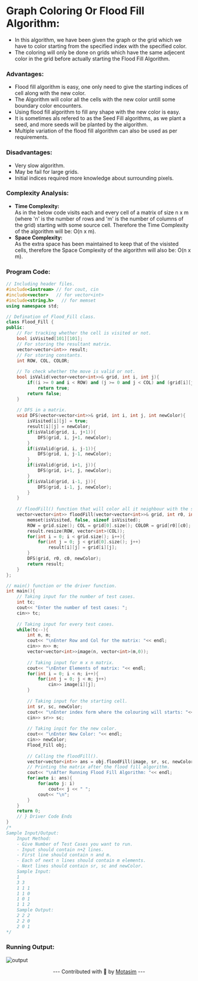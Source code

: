 # Graph Coloring Or Flood Fill Algorithm:
- In this algorithm, we have been given the graph or the grid which we have to color starting from the specified index with the specified color.
- The coloring will only be done on grids which have the same adjecent color in the grid before actually starting the Flood Fill Algorithm.

### Advantages:
- Flood fill algorithm is easy, one only need to give the starting indices of cell along with the new color.
- The Algorithm will color all the cells with the new color untill some boundary color encounters.
- Using flood fill algorithm to fill any shape with the new color is easy.
- It is sometimes als refered to as the Seed Fill algorithms, as we plant a seed, and more seeds will be planted by the algorithm.
- Multiple variation of the flood fill algorithm can also be used as per requirements.

### Disadvantages:
- Very slow algorithm.
- May be fail for large grids.
- Initial indices required more knowledge about surrounding pixels.

### Complexity Analysis:
- **Time Complexity:**<br>
    As in the below code visits each and every cell of a matrix of size n x m (where 'n' is the number of rows and 'm' is the number of columns of the grid) starting with some source cell.
    Therefore the Time Complexity of the algorithm will be: O(n x m).
- **Space Complexity:**<br>
    As the extra space has been maintained to keep that of the visisted cells, therefore the Space Complexity of the algorithm will also be: O(n x m).

### Program Code:
```cpp
// Including header files.
#include<iostream> // for cout, cin
#include<vector>   // for vector<int>
#include<string.h>   // for memset
using namespace std;

// Defination of Flood_Fill class.
class Flood_Fill {
public:
    // For tracking whether the cell is visited or not.
    bool isVisited[101][101];
    // For storing the resultant matrix.
    vector<vector<int>> result;
    // For storing constants.
    int ROW, COL, COLOR;
    
    // To check whether the move is valid or not.
    bool isValid(vector<vector<int>>& grid, int i, int j){
        if((i >= 0 and i < ROW) and (j >= 0 and j < COL) and (grid[i][j] == COLOR) and (!isVisited[i][j]))
            return true;
        return false;
    }
    
    // DFS in a matrix.
    void DFS(vector<vector<int>>& grid, int i, int j, int newColor){
        isVisited[i][j] = true;
        result[i][j] = newColor;
        if(isValid(grid, i, j+1)){
            DFS(grid, i, j+1, newColor);
        }
        if(isValid(grid, i, j-1)){
            DFS(grid, i, j-1, newColor);
        }
        if(isValid(grid, i+1, j)){
            DFS(grid, i+1, j, newColor);
        }
        if(isValid(grid, i-1, j)){
            DFS(grid, i-1, j, newColor);
        }
    }
    
    // floodFill() function that will color all it neighbour with the same color.
    vector<vector<int>> floodFill(vector<vector<int>>& grid, int r0, int c0, int newColor) {
        memset(isVisited, false, sizeof isVisited);
        ROW = grid.size(); COL = grid[0].size(); COLOR = grid[r0][c0];
        result.resize(ROW, vector<int>(COL));
        for(int i = 0; i < grid.size(); i++){
            for(int j = 0; j < grid[0].size(); j++)
                result[i][j] = grid[i][j];
        }
        DFS(grid, r0, c0, newColor);
        return result;    
    }
};

// main() function or the driver function.
int main(){
    // Taking input for the number of test cases.
	int tc;
    cout<< "Enter the number of test cases: ";
	cin>> tc;
    
    // Taking input for every test cases.
	while(tc--){
		int n, m;
        cout<< "\nEnter Row and Col for the matrix: "<< endl;
		cin>> n>> m;
		vector<vector<int>>image(n, vector<int>(m,0));
        
        // Taking input for m x n matrix.
        cout<< "\nEnter Elements of matrix: "<< endl;
		for(int i = 0; i < n; i++){
			for(int j = 0; j < m; j++)
				cin>> image[i][j];
		}
        
        // Taking input for the starting cell.
		int sr, sc, newColor;
        cout<< "\nEnter index form where the colouring will starts: "<< endl;
		cin>> sr>> sc;
        
        // Taking inpit for the new color.
        cout<< "\nEnter New Color: "<< endl;
        cin>> newColor; 
		Flood_Fill obj;
        
        // Calling the floodFill().
		vector<vector<int>> ans = obj.floodFill(image, sr, sc, newColor);
        // Printing the matrix after the flood fill algorithm.
        cout<< "\nAfter Running Flood Fill Algorithm: "<< endl;
		for(auto i: ans){
			for(auto j: i)
				cout<< j << " ";
			cout<< "\n";
		}
	}
	return 0;
    // } Driver Code Ends
}
/*
Sample Input/Output:
    Input Method:
    - Give Number of Test Cases you want to run.
    - Input should contain n+2 lines. 
    - First line should contain n and m. 
    - Each of next n lines should contain m elements. 
    - Next lines should contain sr, sc and newColor.
    Sample Input:
    1
    3 3
    1 1 1
    1 1 0
    1 0 1
    1 1 2
    Sample Output:
    2 2 2 
    2 2 0 
    2 0 1 
*/
```
### Running Output:
![output](https://user-images.githubusercontent.com/44056349/136656213-427813be-3a4e-44f4-8694-4c6b366d65db.png)

<p align = "center">--- Contributed with 🧡 by <a href = "https://github.com/motasimmakki">Motasim</a> ---</p>